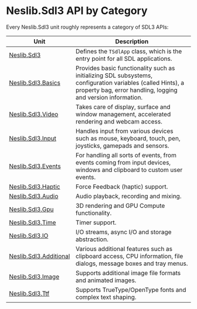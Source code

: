 # Neslib.Sdl3 API by Category

Every Neslib.Sdl3 unit roughly represents a category of SDL3 APIs:

| Unit                                                | Description                                                  |
| --------------------------------------------------- | ------------------------------------------------------------ |
| [Neslib.Sdl3](Neslib.Sdl3.md)                       | Defines the `TSdlApp` class, which is the entry point for all SDL applications. |
| [Neslib.Sdl3.Basics](Neslib.Sdl3.Basics.md)         | Provides basic functionality such as initializing SDL subsystems, configuration variables (called Hints), a property bag, error handling, logging and version information. |
| [Neslib.Sdl3.Video](Neslib.Sdl3.Video.md)           | Takes care of display, surface and window management, accelerated rendering and webcam access. |
| [Neslib.Sdl3.Input](Neslib.Sdl3.Input.md)           | Handles input from various devices such as mouse, keyboard, touch, pen, joysticks, gamepads and sensors. |
| [Neslib.Sdl3.Events](Neslib.Sdl3.Events.md)         | For handling all sorts of events, from events coming from input devices, windows and clipboard to custom user events. |
| [Neslib.Sdl3.Haptic](Neslib.Sdl3.Haptic.md)         | Force Feedback (haptic) support.                             |
| [Neslib.Sdl3.Audio](Neslib.Sdl3.Audio.md)           | Audio playback, recording and mixing.                        |
| [Neslib.Sdl3.Gpu](Neslib.Sdl3.Gpu.md)               | 3D rendering and GPU Compute functionality.                  |
| [Neslib.Sdl3.Time](Neslib.Sdl3.Time.md)             | Timer support.                                               |
| [Neslib.Sdl3.IO](Neslib.Sdl3.IO.md)                 | I/O streams, async I/O and storage abstraction.              |
| [Neslib.Sdl3.Additional](Neslib.Sdl3.Additional.md) | Various additional features such as clipboard access, CPU information, file dialogs, message boxes and tray menus. |
| [Neslib.Sdl3.Image](Neslib.Sdl3.Image.md)           | Supports additional image file formats and animated images.  |
| [Neslib.Sdl3.Ttf](Neslib.Sdl3.Ttf.md)               | Supports TrueType/OpenType fonts and complex text shaping.   |
